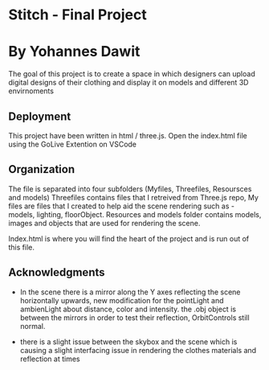 # Stitch - Final Project
# By Yohannes Dawit

The goal of this project is to create a space in which
designers can upload digital designs of their clothing and display it on
models and different 3D envirnoments

## Deployment

This project have been written in html / three.js.
Open the index.html file using the GoLive Extention on VSCode


## Organization

The file is separated into four subfolders (Myfiles, Threefiles, Resoursces and models) Threefiles contains files that I retreived from Three.js repo, My files are files that I created to help aid the scene rendering such as - models, lighting, floorObject. Resources and models folder contains models, images and objects that are used for rendering the scene.

Index.html is where you will find the heart of the project and is run out of this file.

## Acknowledgments

* In the scene there is a mirror along the Y axes reflecting the scene horizontally upwards, new modification for the pointLight and ambienLight about distance, color and intensity. the .obj object is between the mirrors in order to test their reflection, OrbitControls still normal.

* there is a slight issue between the skybox and the scene which is causing a slight interfacing issue in rendering the clothes materials and reflection at times



